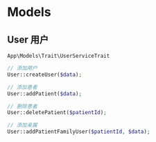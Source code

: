 # Models

## User 用户

`App\Models\Trait\UserServiceTrait`

```php
// 添加用户
User::createUser($data);

// 添加患者
User::addPatient($data);

// 删除患者
User::deletePatient($patientId);

// 添加亲属
User::addPatientFamilyUser($patientId, $data);
```
